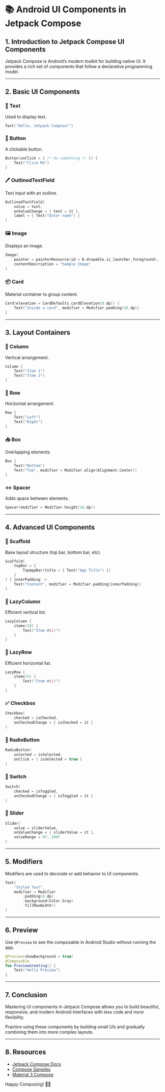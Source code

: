 # 📚 Android UI Components in Jetpack Compose

## 1. Introduction to Jetpack Compose UI Components
Jetpack Compose is Android’s modern toolkit for building native UI. It provides a rich set of components that follow a declarative programming model.

---

## 2. Basic UI Components

### 📝 Text
Used to display text.
```kotlin
Text("Hello, Jetpack Compose!")
```

### 🔘 Button
A clickable button.
```kotlin
Button(onClick = { /* do something */ }) {
    Text("Click Me")
}
```

### 🖊️ OutlinedTextField
Text input with an outline.
```kotlin
OutlinedTextField(
    value = text,
    onValueChange = { text = it },
    label = { Text("Enter name") }
)
```

### 🖼️ Image
Displays an image.
```kotlin
Image(
    painter = painterResource(id = R.drawable.ic_launcher_foreground),
    contentDescription = "Sample Image"
)
```

### 📦 Card
Material container to group content.
```kotlin
Card(elevation = CardDefaults.cardElevation(8.dp)) {
    Text("Inside a card", modifier = Modifier.padding(16.dp))
}
```

---

## 3. Layout Containers

### 🔲 Column
Vertical arrangement.
```kotlin
Column {
    Text("Item 1")
    Text("Item 2")
}
```

### 🔳 Row
Horizontal arrangement.
```kotlin
Row {
    Text("Left")
    Text("Right")
}
```

### 📥 Box
Overlapping elements.
```kotlin
Box {
    Text("Bottom")
    Text("Top", modifier = Modifier.align(Alignment.Center))
}
```

### ↔️ Spacer
Adds space between elements.
```kotlin
Spacer(modifier = Modifier.height(16.dp))
```

---

## 4. Advanced UI Components

### 🧭 Scaffold
Base layout structure (top bar, bottom bar, etc).
```kotlin
Scaffold(
    topBar = {
        TopAppBar(title = { Text("App Title") })
    }
) { innerPadding ->
    Text("Content", modifier = Modifier.padding(innerPadding))
}
```

### 🧱 LazyColumn
Efficient vertical list.
```kotlin
LazyColumn {
    items(10) {
        Text("Item #$it")
    }
}
```

### 🧱 LazyRow
Efficient horizontal list.
```kotlin
LazyRow {
    items(5) {
        Text("Item #$it")
    }
}
```

### ✅ Checkbox

```kotlin
Checkbox(
    checked = isChecked,
    onCheckedChange = { isChecked = it }
)
```

### 🔘 RadioButton
```kotlin
RadioButton(
    selected = isSelected,
    onClick = { isSelected = true }
)
```

### 🧩 Switch
```kotlin
Switch(
    checked = isToggled,
    onCheckedChange = { isToggled = it }
)
```

### 🔢 Slider
```kotlin
Slider(
    value = sliderValue,
    onValueChange = { sliderValue = it },
    valueRange = 0f..100f
)
```

---

## 5. Modifiers
Modifiers are used to decorate or add behavior to UI components.
```kotlin
Text(
    "Styled Text",
    modifier = Modifier
        .padding(8.dp)
        .background(Color.Gray)
        .fillMaxWidth()
)
```

---

## 6. Preview
Use `@Preview` to see the composable in Android Studio without running the app.
```kotlin
@Preview(showBackground = true)
@Composable
fun PreviewGreeting() {
    Text("Hello Preview")
}
```

---

## 7. Conclusion
Mastering UI components in Jetpack Compose allows you to build beautiful, responsive, and modern Android interfaces with less code and more flexibility.

Practice using these components by building small UIs and gradually combining them into more complex layouts.

---

## 8. Resources
- [Jetpack Compose Docs](https://developer.android.com/jetpack/compose)
- [Compose Samples](https://github.com/android/compose-samples)
- [Material 3 Compose](https://developer.android.com/jetpack/compose/material3)

Happy Composing! 🎨📱

